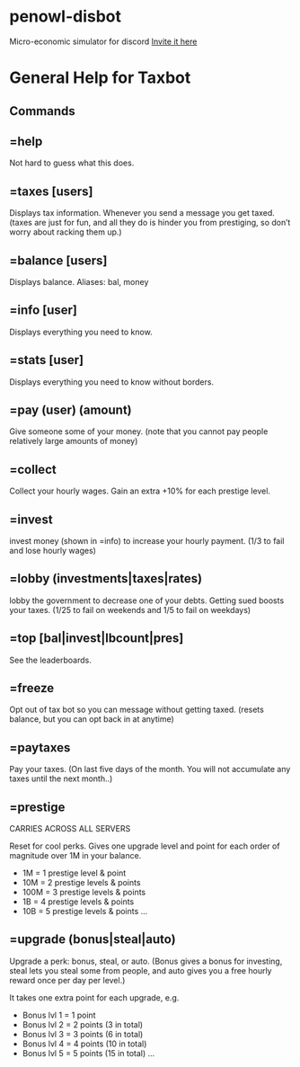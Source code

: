 # penowl-disbot
Micro-economic simulator for discord
[Invite it here](https://discordapp.com/oauth2/authorize?&client_id=407055083239505922&scope=bot)

# General Help for Taxbot
Commands
--------
=help
--------
Not hard to guess what this does.

=taxes [users]
--------
Displays tax information. Whenever you send a message you get taxed. (taxes are just for fun, and all they do is hinder you from prestiging, so don’t worry about racking them up.)

=balance [users]
--------
Displays balance. 
Aliases: bal, money

=info [user]
--------
Displays everything you need to know. 

=stats [user]
--------
Displays everything you need to know without borders.

=pay (user) (amount) 
--------
Give someone some of your money.
(note that you cannot pay people relatively large amounts of money)

=collect
--------
Collect your hourly wages.
Gain an extra +10% for each prestige level.

=invest
--------
invest money (shown in =info) to increase your hourly payment. (1/3 to fail and lose hourly wages)

=lobby (investments|taxes|rates)
--------
lobby the government to decrease one of your debts. Getting sued boosts your taxes.   (1/25 to fail on weekends and 1/5 to fail on weekdays)

=top [bal|invest|lbcount|pres]
--------
See the leaderboards.

=freeze
--------
Opt out of tax bot so you can message without getting taxed. (resets balance, but you can opt back in at anytime)

=paytaxes 
--------
Pay your taxes.
(On last five days of the month. You will not accumulate any taxes until the next month..)

=prestige
--------
CARRIES ACROSS ALL SERVERS

Reset for cool perks. Gives one upgrade level and point for each order of magnitude over 1M in your balance.

- 1M = 1 prestige level & point
- 10M = 2 prestige levels & points
- 100M = 3 prestige levels & points
- 1B = 4 prestige levels & points
- 10B = 5 prestige levels & points
... 

=upgrade (bonus|steal|auto)
--------
Upgrade a perk: bonus, steal, or auto. (Bonus gives a bonus for investing, steal lets you steal some from people, and auto gives you a free hourly reward once per day per level.) 

It takes one extra point for each upgrade, e.g.
- Bonus lvl 1 = 1 point
- Bonus lvl 2 = 2 points (3 in total)
- Bonus lvl 3 = 3 points (6 in total)
- Bonus lvl 4 = 4 points (10 in total)
- Bonus lvl 5 = 5 points (15 in total)
...

